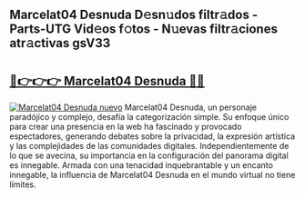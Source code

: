 ## Marcelat04 Desnuda D𝚎sn𝚞dos filtr𝚊dos - Parts-UTG Vid𝚎os f𝚘tos - N𝚞evas filtr𝚊ciones atr𝚊ctivas gsV33

# <h2><a href="http://mbd3zj2.tromn.icu/?c=Marcelat04+Desnuda">🔗👉👉👉 Marcelat04 Desnuda 🔗🔗</a></h2>

[![Marcelat04 Desnuda nuevo](https://i.imgur.com/pEAQMta.gif)](http://mbd3zj2.tromn.icu/?c=Marcelat04+Desnuda)
Marcelat04 Desnuda, un personaje paradójico y complejo, desafía la categorización simple. Su enfoque único para crear una presencia en la web ha fascinado y provocado espectadores, generando debates sobre la privacidad, la expresión artística y las complejidades de las comunidades digitales. Independientemente de lo que se avecina, su importancia en la configuración del panorama digital es innegable. Armada con una tenacidad inquebrantable y un encanto innegable, la influencia de Marcelat04 Desnuda en el mundo virtual no tiene límites.
